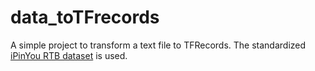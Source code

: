 # data_toTFrecords

A simple project to transform a text file to TFRecords.
The standardized [iPinYou RTB dataset](https://github.com/wnzhang/make-ipinyou-data) is used.

